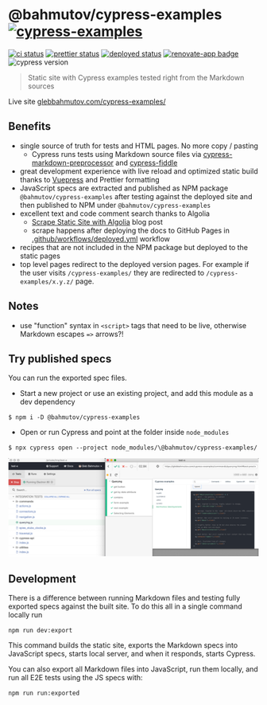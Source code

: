 # @bahmutov/cypress-examples [![cypress-examples](https://img.shields.io/endpoint?url=https://dashboard.cypress.io/badge/count/dis6wg/master&style=flat&logo=cypress)](https://dashboard.cypress.io/projects/dis6wg/runs)

[![ci status][ci image]][ci url] [![prettier status][prettier image]][prettier url] [![deployed status][deployed image]][deployed url] [![renovate-app badge][renovate-badge]][renovate-app] ![cypress version](https://img.shields.io/badge/cypress-8.4.0-brightgreen)

> Static site with Cypress examples tested right from the Markdown sources

Live site [glebbahmutov.com/cypress-examples/](https://glebbahmutov.com/cypress-examples/)

## Benefits

- single source of truth for tests and HTML pages. No more copy / pasting
  - Cypress runs tests using Markdown source files via [cypress-markdown-preprocessor](https://github.com/bahmutov/cypress-markdown-preprocessor) and [cypress-fiddle](https://github.com/cypress-io/cypress-fiddle)
- great development experience with live reload and optimized static build thanks to [Vuepress][vuepress] and Prettier formatting
- JavaScript specs are extracted and published as NPM package `@bahmutov/cypress-examples` after testing against the deployed site and then published to NPM under `@bahmutov/cypress-examples`
- excellent text and code comment search thanks to Algolia
  - [Scrape Static Site with Algolia](https://glebbahmutov.com/blog/scrape-static-site-with-algolia/) blog post
  - scrape happens after deploying the docs to GitHub Pages in [.github/workflows/deployed.yml](.github/workflows/deployed.yml) workflow
- recipes that are not included in the NPM package but deployed to the static pages
- top level pages redirect to the deployed version pages. For example if the user visits `/cypress-examples/` they are redirected to `/cypress-examples/x.y.z/` page.

## Notes

- use "function" syntax in `<script>` tags that need to be live, otherwise Markdown escapes `=>` arrows?!

## Try published specs

You can run the exported spec files.

- Start a new project or use an existing project, and add this module as a dev dependency

```shell
$ npm i -D @bahmutov/cypress-examples
```

- Open or run Cypress and point at the folder inside `node_modules`

```shell
$ npx cypress open --project node_modules/\@bahmutov/cypress-examples/
```

![Spec running](images/specs.png)

## Development

There is a difference between running Markdown files and testing fully exported specs against the built site. To do this all in a single command locally run

```
npm run dev:export
```

This command builds the static site, exports the Markdown specs into JavaScript specs, starts local server, and when it responds, starts Cypress.

You can also export all Markdown files into JavaScript, run them locally, and run all E2E tests using the JS specs with:

```
npm run run:exported
```

[ci image]: https://github.com/bahmutov/cypress-examples/workflows/ci/badge.svg?branch=master
[ci url]: https://github.com/bahmutov/cypress-examples/actions?query=workflow%3Aci
[prettier image]: https://github.com/bahmutov/cypress-examples/workflows/prettier/badge.svg?branch=master
[prettier url]: https://github.com/bahmutov/cypress-examples/actions?query=workflow%3Aprettier
[deployed image]: https://github.com/bahmutov/cypress-examples/workflows/deployed/badge.svg?branch=master
[deployed url]: https://github.com/bahmutov/cypress-examples/actions?query=workflow%3Adeployed
[vuepress]: https://vuepress.vuejs.org/
[renovate-badge]: https://img.shields.io/badge/renovate-app-blue.svg
[renovate-app]: https://renovateapp.com/
